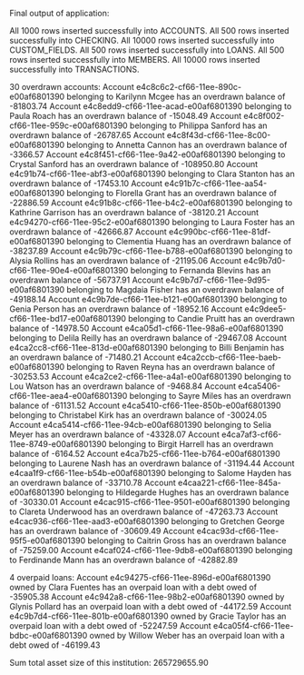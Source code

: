 Final output of application: 

All 1000 rows inserted successfully into ACCOUNTS.
All 500 rows inserted successfully into CHECKING.
All 10000 rows inserted successfully into CUSTOM_FIELDS.
All 500 rows inserted successfully into LOANS.
All 500 rows inserted successfully into MEMBERS.
All 10000 rows inserted successfully into TRANSACTIONS.

30 overdrawn accounts:
Account e4c8c6c2-cf66-11ee-890c-e00af6801390 belonging to Karilynn Mcgee has an overdrawn balance of -81803.74 
Account e4c8edd9-cf66-11ee-acad-e00af6801390 belonging to Paula Roach has an overdrawn balance of -15048.49
Account e4c8f002-cf66-11ee-959c-e00af6801390 belonging to Philippa Sanford has an overdrawn balance of -26787.65
Account e4c8f43d-cf66-11ee-8c00-e00af6801390 belonging to Annetta Cannon has an overdrawn balance of -3366.57
Account e4c8f451-cf66-11ee-9a42-e00af6801390 belonging to Crystal Sanford has an overdrawn balance of -108950.80
Account e4c91b74-cf66-11ee-abf3-e00af6801390 belonging to Clara Stanton has an overdrawn balance of -17453.10
Account e4c91b7c-cf66-11ee-aa54-e00af6801390 belonging to Florella Grant has an overdrawn balance of -22886.59
Account e4c91b8c-cf66-11ee-b4c2-e00af6801390 belonging to Kathrine Garrison has an overdrawn balance of -38120.21
Account e4c94270-cf66-11ee-95c2-e00af6801390 belonging to Laura Foster has an overdrawn balance of -42666.87
Account e4c990bc-cf66-11ee-81df-e00af6801390 belonging to Clementia Huang has an overdrawn balance of -38237.89
Account e4c9b79c-cf66-11ee-b788-e00af6801390 belonging to Alysia Rollins has an overdrawn balance of -21195.06
Account e4c9b7d0-cf66-11ee-90e4-e00af6801390 belonging to Fernanda Blevins has an overdrawn balance of -56737.91
Account e4c9b7d7-cf66-11ee-9d95-e00af6801390 belonging to Magdaia Fisher has an overdrawn balance of -49188.14
Account e4c9b7de-cf66-11ee-b121-e00af6801390 belonging to Genia Person has an overdrawn balance of -18952.16
Account e4c9dee5-cf66-11ee-bd17-e00af6801390 belonging to Candie Pruitt has an overdrawn balance of -14978.50
Account e4ca05d1-cf66-11ee-98a6-e00af6801390 belonging to Delila Reilly has an overdrawn balance of -29467.08
Account e4ca2cc8-cf66-11ee-813d-e00af6801390 belonging to Billi Benjamin has an overdrawn balance of -71480.21
Account e4ca2ccb-cf66-11ee-baeb-e00af6801390 belonging to Raven Reyna has an overdrawn balance of -30253.53
Account e4ca2ce2-cf66-11ee-a4a1-e00af6801390 belonging to Lou Watson has an overdrawn balance of -9468.84
Account e4ca5406-cf66-11ee-aea4-e00af6801390 belonging to Sayre Miles has an overdrawn balance of -61131.52
Account e4ca5410-cf66-11ee-850b-e00af6801390 belonging to Christabel Kirk has an overdrawn balance of -30024.05
Account e4ca5414-cf66-11ee-94cb-e00af6801390 belonging to Selia Meyer has an overdrawn balance of -43328.07
Account e4ca7af3-cf66-11ee-8749-e00af6801390 belonging to Birgit Harrell has an overdrawn balance of -6164.52
Account e4ca7b25-cf66-11ee-b764-e00af6801390 belonging to Laurene Nash has an overdrawn balance of -31194.44
Account e4caa1f9-cf66-11ee-b54b-e00af6801390 belonging to Salome Hayden has an overdrawn balance of -33710.78
Account e4caa221-cf66-11ee-845a-e00af6801390 belonging to Hildegarde Hughes has an overdrawn balance of -30330.01
Account e4cac915-cf66-11ee-9501-e00af6801390 belonging to Clareta Underwood has an overdrawn balance of -47263.73
Account e4cac936-cf66-11ee-aad3-e00af6801390 belonging to Gretchen George has an overdrawn balance of -30609.49
Account e4cac93d-cf66-11ee-95f5-e00af6801390 belonging to Caitrin Gross has an overdrawn balance of -75259.00
Account e4caf024-cf66-11ee-9db8-e00af6801390 belonging to Ferdinande Mann has an overdrawn balance of -42882.89

4 overpaid loans:
Account e4c94275-cf66-11ee-896d-e00af6801390 owned by Clara Fuentes has an overpaid loan with a debt owed of -35905.38
Account e4c942a8-cf66-11ee-98b2-e00af6801390 owned by Glynis Pollard has an overpaid loan with a debt owed of -44172.59
Account e4c9b7d4-cf66-11ee-801b-e00af6801390 owned by Gracie Taylor has an overpaid loan with a debt owed of -52247.59
Account e4ca05f4-cf66-11ee-bdbc-e00af6801390 owned by Willow Weber has an overpaid loan with a debt owed of -46199.43

Sum total asset size of this institution: 265729655.90
